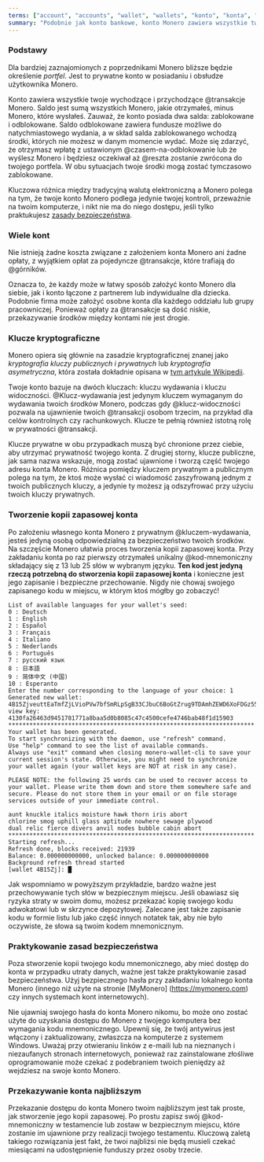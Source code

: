 ```yaml
---
terms: ["account", "accounts", "wallet", "wallets", "konto", "konta", "portfel", "portfela"]
summary: "Podobnie jak konto bankowe, konto Monero zawiera wszystkie twoje płatności wychodzące i przychodzące."
---
```


### Podstawy

Dla bardziej zaznajomionych z poprzednikami Monero bliższe będzie określenie *portfel*. Jest to prywatne konto w posiadaniu i obsłudze użytkownika Monero.

Konto zawiera wszystkie twoje wychodzące i przychodzące @transakcje Monero. Saldo jest sumą wszystkich Monero, jakie otrzymałeś, minus Monero, które wysłałeś. Zauważ, że konto posiada dwa salda: zablokowane i odblokowane. Saldo odblokowane zawiera fundusze możliwe do natychmiastowego wydania, a w skład salda zablokowanego wchodzą środki, których nie możesz w danym momencie wydać. Może się zdarzyć, że otrzymasz wpłatę z ustawionym @czasem-na-odblokowanie lub że wyślesz Monero i będziesz oczekiwał aż @reszta zostanie zwrócona do twojego portfela. W obu sytuacjach twoje środki mogą zostać tymczasowo zablokowane.

Kluczowa różnica między tradycyjną walutą elektroniczną a Monero polega na tym, że twoje konto Monero podlega jedynie twojej kontroli, przeważnie na twoim komputerze, i nikt nie ma do niego dostępu, jeśli tylko praktukujesz [zasady bezpieczeństwa](#prkatykowanie-zasad-bezpieczeństwa).

### Wiele kont

Nie istnieją żadne koszta związane z założeniem konta Monero ani żadne opłaty, z wyjątkiem opłat za pojedyncze @transakcje, które trafiają do @górników.

Oznacza to, że każdy może w łatwy sposób założyć konto Monero dla siebie, jak i konto łączone z partnerem lub indywidualne dla dziecka. Podobnie firma może założyć osobne konta dla każdego oddziału lub grupy pracowniczej. Ponieważ opłaty za @transakcje są dość niskie, przekazywanie środków między kontami nie jest drogie.

### Klucze kryptograficzne

Monero opiera się głównie na zasadzie kryptograficznej znanej jako *kryptografia kluczy publicznych i prywatnych* lub *kryptografia asymetryczna*, która została dokładnie opisana w [tym artykule Wikipedii](https://en.wikipedia.org/wiki/Public-key_cryptography).

Twoje konto bazuje na dwóch kluczach: kluczu wydawania i kluczu widoczności. @Klucz-wydawania jest jedynym kluczem wymaganym do wydawania twoich środków Monero, podczas gdy @klucz-widoczności pozwala na ujawnienie twoich @transakcji osobom trzecim, na przykład dla celów kontrolnych czy rachunkowych. Klucze te pełnią również istotną rolę w prywatności @transakcji.

Klucze prywatne w obu przypadkach muszą być chronione przez ciebie, aby utrzymać prywatność twojego konta. Z drugiej storny, klucze publiczne, jak sama nazwa wskazuje, mogą zostać ujawnione i tworzą część twojego adresu konta Monero. Różnica pomiędzy kluczem prywatnym a publicznym polega na tym, że ktoś może wysłać ci wiadomość zaszyfrowaną jednym z twoich publicznych kluczy, a jedynie ty możesz ją odszyfrować przy użyciu twoich kluczy prywatnych.

### Tworzenie kopii zapasowej konta

Po założeniu własnego konta Monero z prywatnym @kluczem-wydawania, jesteś jedyną osobą odpowiedzialną za bezpieczeństwo twoich środków. Na szczęście Monero ułatwia proces tworzenia kopii zapasowej konta. Przy zakładaniu konta po raz pierwszy otrzymałeś unikalny @kod-mnemoniczny składający się z 13 lub 25 słów w wybranym języku. **Ten kod jest jedyną rzeczą potrzebną do stworzenia kopii zapasowej konta** i konieczne jest jego zapisanie i bezpieczne przechowanie. Nigdy nie chowaj swojego zapisanego kodu w miejscu, w którym ktoś mógłby go zobaczyć!

```
List of available languages for your wallet's seed:
0 : Deutsch
1 : English
2 : Español
3 : Français
4 : Italiano
5 : Nederlands
6 : Português
7 : русский язык
8 : 日本語
9 : 简体中文 (中国)
10 : Esperanto
Enter the number corresponding to the language of your choice: 1
Generated new wallet: 4B15ZjveuttEaTmfZjLVioPVw7bfSmRLpSgB33CJbuC6BoGtZrug9TDAmhZEWD6XoFDGz55bgzisT9Dnv61sbsA6Sa47TYu
view key: 4130fa26463d9451781771a8baa5d0b8085c47c4500cefe4746bab48f1d15903
**********************************************************************
Your wallet has been generated.
To start synchronizing with the daemon, use "refresh" command.
Use "help" command to see the list of available commands.
Always use "exit" command when closing monero-wallet-cli to save your
current session's state. Otherwise, you might need to synchronize
your wallet again (your wallet keys are NOT at risk in any case).

PLEASE NOTE: the following 25 words can be used to recover access to your wallet. Please write them down and store them somewhere safe and secure. Please do not store them in your email or on file storage services outside of your immediate control.

aunt knuckle italics moisture hawk thorn iris abort
chlorine smog uphill glass aptitude nowhere sewage plywood
dual relic fierce divers anvil nodes bubble cabin abort
**********************************************************************
Starting refresh...
Refresh done, blocks received: 21939                            
Balance: 0.000000000000, unlocked balance: 0.000000000000
Background refresh thread started
[wallet 4B15Zj]: █

```

Jak wspomniamo w powyższym przykładzie, bardzo ważne jest przechowywanie tych słów w bezpiecznym miejscu. Jeśli obawiasz się ryzyka straty w swoim domu, możesz przekazać kopię swojego kodu adwokatowi lub w skrzynce depozytowej. Zalecane jest także zapisanie kodu w formie listu lub jako część innych notatek tak, aby nie było oczywiste, że słowa są twoim kodem mnemonicznym.

### Praktykowanie zasad bezpieczeństwa

Poza stworzenie kopii twojego kodu mnemonicznego, aby mieć dostęp do konta w przypadku utraty danych, ważne jest także praktykowanie zasad bezpieczeństwa. Użyj bezpiecznego hasła przy zakładaniu lokalnego konta Monero (innego niż użyte na stronie [MyMonero] (https://mymonero.com) czy innych systemach kont internetowych).

Nie ujawniaj swojego hasła do konta Monero nikomu, bo może ono zostać użyte do uzyskania dostępu do Monero z twojego komputera bez wymagania kodu mnemonicznego. Upewnij się, że twój antywirus jest włączony i zaktualizowany, zwłaszcza na komputerze z systemem Windows. Uważaj przy otwieraniu linków z e-maili lub na nieznanych i niezaufanych stronach internetowych, ponieważ raz zainstalowane złośliwe oprogramowanie może czekać z podebraniem twoich pieniędzy aż wejdziesz na swoje konto Monero.

### Przekazywanie konta najbliższym

Przekazanie dostępu do konta Monero twoim najbliższym jest tak proste, jak stworzenie jego kopii zapasowej. Po prostu zapisz swój @kod-mnemoniczny w testamencie lub zostaw w bezpiecznym miejscu, które zostanie im ujawnione przy realizacji twojego testamentu. Kluczową zaletą takiego rozwiązania jest fakt, że twoi najbliżsi nie będą musieli czekać miesiącami na udostępnienie funduszy przez osoby trzecie.
